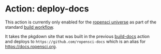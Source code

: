 # Action: deploy-docs

This action is currently only enabled for the [ropensci universe](https://ropensci.r-universe.dev) as part of the standard [build workflow](https://github.com/tempbioc/workflows/blob/master/build.yml).

It takes the pkgdown site that was built in the previous [build-docs](https://github.com/tempbioc/build-docs) action and deploys to `https://github.com/ropensci-docs` which is an alias for https://docs.ropensci.org.
